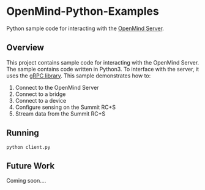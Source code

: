 # OpenMind-Python-Examples

Python sample code for interacting with the [OpenMind Server](https://github.com/openmind-consortium/OmniSummitDeviceService). 

## Overview

This project contains sample code for interacting with the OpenMind Server. 
The sample contains code written in Python3. To interface with the 
server, it uses the [gRPC library](https://grpc.io/docs/languages/python/quickstart/). 
This sample demonstrates how to: 

1. Connect to the OpenMind Server
2. Connect to a bridge 
3. Connect to a device 
4. Configure sensing on the Summit RC+S
5. Stream data from the Summit RC+S

## Running

`python client.py`

## Future Work

Coming soon....
